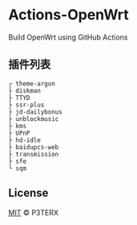# Actions-OpenWrt

Build OpenWrt using GitHub Actions

## 插件列表

```
┌ theme-argon
├ diskman
├ TTYD
├ ssr-plus
├ jd-dailybonus
├ unblockmusic
├ kms
├ UPnP
├ hd-idle
├ baidupcs-web
├ transmission
├ sfe
└ sqm
```

## License

[MIT](https://github.com/P3TERX/Actions-OpenWrt/blob/master/LICENSE) © P3TERX
